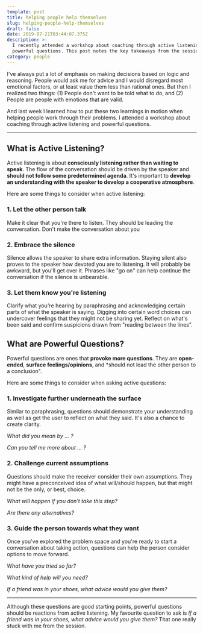 ```yaml
---
template: post
title: helping people help themselves
slug: helping-people-help-themselves
draft: false
date: 2019-07-21T03:44:07.375Z
description: >-
  I recently attended a workshop about coaching through active listening and
  powerful questions. This post notes the key takeaways from the session.
category: people
---
```

I've always put a lot of emphasis on making decisions based on logic and reasoning. People would ask me for advice and I would disregard most emotional factors, or at least value them less than rational ones. But then I realized two things: (1) People don't want to be told what to do, and (2) People are people with emotions that are valid. 

And last week I learned how to put these two learnings in motion when helping people work through their problems. I attended a workshop about coaching through active listening and powerful questions.

---

## What is Active Listening?

Active listening is about **consciously listening rather than waiting to speak**. The flow of the conversation should be driven by the speaker and **should not follow some predetermined agenda**. It's important to **develop an understanding with the speaker to develop a cooperative atmosphere**.

Here are some things to consider when active listening:

### 1. Let the other person talk
Make it clear that you're there to listen. They should be leading the conversation. Don't make the conversation about you

### 2. Embrace the silence
Silence allows the speaker to share extra information. Staying silent also proves to the speaker how devoted you are to listening. It will probably be awkward, but you'll get over it. Phrases like "go on" can help continue the conversation if the silence is unbearable.

### 3. Let them know you're listening
Clarify what you're hearing by paraphrasing and acknowledging certain parts of what the speaker is saying. Digging into certain word choices can undercover feelings that they might not be sharing yet. Reflect on what's been said and confirm suspicions drawn from "reading between the lines".

## What are Powerful Questions?

Powerful questions are ones that **provoke more questions**. They are **open-ended**, **surface feelings/opinions**, and *should not lead the other person to a conclusion".

Here are some things to consider when asking active questions:

### 1. Investigate further underneath the surface
Similar to paraphrasing, questions should demonstrate your understanding as well as get the user to reflect on what they said. It's also a chance to create clarity.

_What did you mean by ... ?_

_Can you tell me more about ... ?_

### 2. Challenge current assumptions

Questions should make the receiver consider their own assumptions. They might have a preconceived idea of what will/should happen, but that might not be the only, or best, choice.

_What will happen if you don't take this step?_

_Are there any alternatives?_

### 3. Guide the person towards what they want

Once you've explored the problem space and you're ready to start a conversation about taking action, questions can help the person consider options to move forward.

_What have you tried so far?_

_What kind of help will you need?_

_If a friend was in your shoes, what advice would you give them?_

---

Although these questions are good starting points, powerful questions should be reactions from active listening. My favourite question to ask is _If a friend was in your shoes, what advice would you give them?_ That one really stuck with me from the session.

